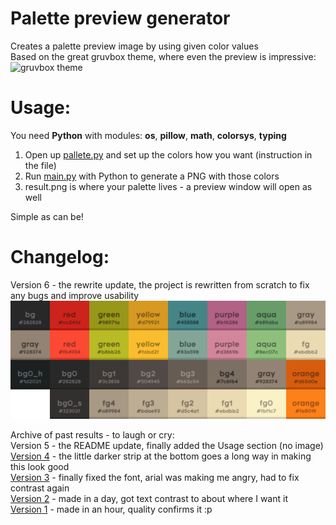 # Palette preview generator

Creates a palette preview image by using given color values  
Based on the great gruvbox theme, where even the preview is impressive:  
![gruvbox theme](https://camo.githubusercontent.com/410b3ab80570bcd5b470a08d84f93caa5b4962ccd994ebceeb3d1f78364c2120/687474703a2f2f692e696d6775722e636f6d2f776136363678672e706e67)

# Usage:
You need **Python** with modules: **os**, **pillow**, **math**, **colorsys**, **typing**  
1. Open up [pallete.py](palette.py) and set up the colors how you want (instruction in the file)  
2. Run [main.py](main.py) with Python to generate a PNG with those colors
3. result.png is where your palette lives - a preview window will open as well

Simple as can be!

# Changelog:
Version 6 - the rewrite update, the project is rewritten from scratch to fix any bugs and improve usability
![Current version](result.png)

Archive of past results - to laugh or cry:  
Version 5 - the README update, finally added the Usage section (no image)  
[Version 4](version4.png) - the little darker strip at the bottom goes a long way in making this look good  
[Version 3](version3.png) - finally fixed the font, arial was making me angry, had to fix contrast again  
[Version 2](version2.png) - made in a day, got text contrast to about where I want it  
[Version 1](version1.png) - made in an hour, quality confirms it :p